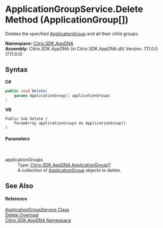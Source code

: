 # ApplicationGroupService.Delete Method (ApplicationGroup[])
 

Deletes the specified <a href="2eac72dc-6d12-130d-75ef-83c92c9c4bfe">ApplicationGroup</a> and all their child groups.

**Namespace:**&nbsp;[Citrix.SDK.AppDNA](index.md)<br />**Assembly:**&nbsp;Citrix.SDK.AppDNA (in Citrix.SDK.AppDNA.dll) Version: 7.11.0.0 (7.11.0.0)

## Syntax

**C#**
```csharp
public void Delete(
	params ApplicationGroup[] applicationGroups
)
```

**VB**
```vbnet
Public Sub Delete ( 
	ParamArray applicationGroups As ApplicationGroup()
)
```


#### Parameters
&nbsp;<dl><dt>applicationGroups</dt><dd>Type: <a href="2eac72dc-6d12-130d-75ef-83c92c9c4bfe">Citrix.SDK.AppDNA.ApplicationGroup</a>[]<br />A collection of <a href="2eac72dc-6d12-130d-75ef-83c92c9c4bfe">ApplicationGroup</a> objects to delete.</dd></dl>

## See Also


#### Reference
<a href="de9598ac-e32d-6eca-2ee0-a6c816e005fa">ApplicationGroupService Class</a><br /><a href="00529b11-9fc5-5d4c-9b74-c8d4bdcf03f7">Delete Overload</a><br /><a href="fe2d265b-410b-8b11-1eb4-a790e0b062bf">Citrix.SDK.AppDNA Namespace</a><br />